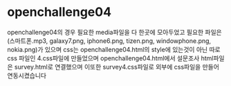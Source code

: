 # openchallenge04


openchallenge04의 경우 필요한 media파일을 다 한곳에 모아두었고 필요한 파일은
(스마트폰.mp3, galaxy7.png, iphone6.png, tizen.png, windowphone.png, nokia.png)가 있으며 css는 openchallenge04.html의 style에 있는것이 아닌 따로 css 파일인 4.css파일에 만들었으며 openchallenge04.html에서 설문조사 html파일은 survey.html로 연결했으며 이또한
survey4.css파일로 외부에 css파일을 만들어 연동시켰습니다


